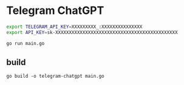 # Telegram ChatGPT

```bash
export TELEGRAM_API_KEY=XXXXXXXXX_:XXXXXXXXXXXXXXX
export API_KEY=sk-XXXXXXXXXXXXXXXXXXXXXXXXXXXXXXXXXXXXXXXXXXXXX

go run main.go
```

## build
```
go build -o telegram-chatgpt main.go
```
